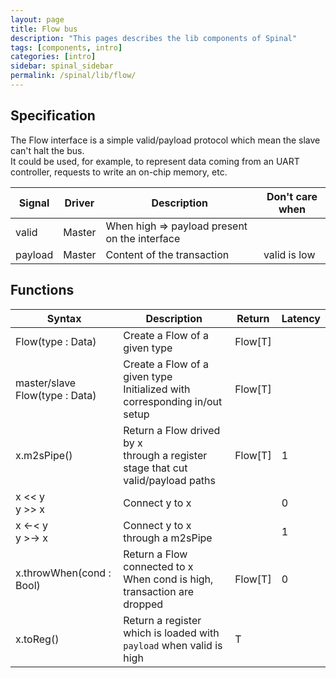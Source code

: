 ```yaml
---
layout: page
title: Flow bus
description: "This pages describes the lib components of Spinal"
tags: [components, intro]
categories: [intro]
sidebar: spinal_sidebar
permalink: /spinal/lib/flow/
---
```


## Specification
The Flow interface is a simple valid/payload protocol which mean the slave can't halt the bus.<br>
It could be used, for example, to represent data coming from an UART controller, requests to write an on-chip memory, etc.

| Signal | Driver| Description | Don't care when
| ------- | ---- | --- |  --- |
| valid | Master | When high => payload present on the interface  | |
| payload| Master | Content of the transaction | valid is low |

## Functions

| Syntax | Description| Return | Latency |
| ------- | ---- | --- |  --- |
| Flow(type : Data) | Create a Flow of a given type | Flow[T] | |
| master/slave Flow(type : Data) | Create a Flow of a given type <br> Initialized with corresponding in/out setup | Flow[T] |
| x.m2sPipe() | Return a Flow drived by x <br>through a register stage that cut valid/payload paths | Flow[T] |  1 |
| x << y <br> y >> x | Connect y to x | | 0 |
| x <-< y <br> y >-> x | Connect y to x through a m2sPipe  |   | 1 |
| x.throwWhen(cond : Bool) | Return a Flow connected to x <br> When cond is high, transaction are dropped | Flow[T] | 0 |
| x.toReg() | Return a register which is loaded with `payload` when valid is high | T | |

